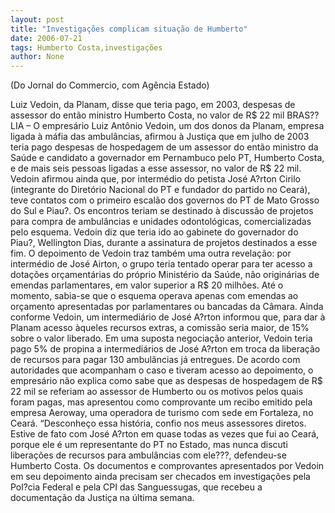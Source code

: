```yaml
---
layout: post
title: "Investigações complicam situação de Humberto"
date: 2006-07-21
tags: Humberto Costa,investigações
author: None
---
```

(Do Jornal do Commercio, com Agência Estado)

Luiz Vedoin, da Planam, disse que teria pago, em 2003, despesas de assessor do então ministro Humberto Costa, no valor de R$ 22 mil
BRAS??LIA – O empresário Luiz Antônio Vedoin, um dos donos da Planam, empresa ligada à máfia das ambulâncias, afirmou à Justiça que em julho de 2003 teria pago despesas de hospedagem de um assessor do então ministro da Saúde e candidato a governador em Pernambuco pelo PT, Humberto Costa, e de mais seis pessoas ligadas a esse assessor, no valor de R$ 22 mil. 
Vedoin afirmou ainda que, por intermédio do petista José A?rton Cirilo (integrante do Diretório Nacional do PT e fundador do partido no Ceará), teve contatos com o primeiro escalão dos governos do PT de Mato Grosso do Sul e Piau?. Os encontros teriam se destinado à discussão de projetos para compra de ambulâncias e unidades odontológicas, comercializadas pelo esquema. Vedoin diz que teria ido ao gabinete do governador do Piau?, Wellington Dias, durante a assinatura de projetos destinados a esse fim. 
O depoimento de Vedoin traz também uma outra revelação: por intermédio de José Airton, o grupo teria tentado operar para ter acesso a dotações orçamentárias do próprio Ministério da Saúde, não originárias de emendas parlamentares, em valor superior a R$ 20 milhões. Até o momento, sabia-se que o esquema operava apenas com emendas ao orçamento apresentadas por parlamentares ou bancadas da Câmara. 
Ainda conforme Vedoin, um intermediário de José A?rton informou que, para dar à Planam acesso àqueles recursos extras, a comissão seria maior, de 15% sobre o valor liberado. Em uma suposta negociação anterior, Vedoin teria pago 5% de propina a intermediários de José A?rton em troca da liberação de recursos para pagar 130 ambulâncias já entregues. 
De acordo com autoridades que acompanham o caso e tiveram acesso ao depoimento, o empresário não explica como sabe que as despesas de hospedagem de R$ 22 mil se referiam ao assessor de Humberto ou os motivos pelos quais foram pagas, mas apresentou como comprovante um recibo emitido pela empresa Aeroway, uma operadora de turismo com sede em Fortaleza, no Ceará. 
“Desconheço essa história, confio nos meus assessores diretos. Estive de fato com José A?rton em quase todas as vezes que fui ao Ceará, porque ele é um representante do PT no Estado, mas nunca discuti liberações de recursos para ambulâncias com ele???, defendeu-se Humberto Costa. 
Os documentos e comprovantes apresentados por Vedoin em seu depoimento ainda precisam ser checados em investigações pela Pol?cia Federal e pela CPI das Sanguessugas,
 que recebeu a documentação da Justiça na última semana. 
 